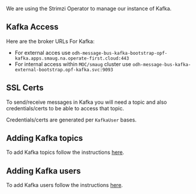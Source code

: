 We are using the Strimzi Operator to manage our instance of Kafka.

## Kafka Access

Here are the broker URLs For Kafka:
  * For external acces use `odh-message-bus-kafka-bootstrap-opf-kafka.apps.smaug.na.operate-first.cloud:443`
  * For internal access within `MOC/smaug` cluster use `odh-message-bus-kafka-external-bootstrap.opf-kafka.svc:9093`

## SSL Certs
To send/receive messages in Kafka you will need a topic and also credentials/certs to be able to access that topic.

Credentials/certs are generated per `KafkaUser` bases.

## Adding Kafka topics

To add Kafka topics follow the instructions [here](add_kafka_topics.md).

## Adding Kafka users

To add Kafka users follow the instructions [here](add_kafka_users.md).
